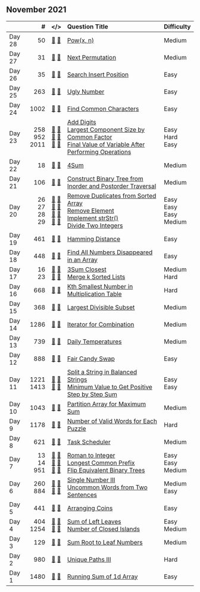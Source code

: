 ## November 2021

||#|</>|Question Title|Difficulty|
|:--|--:|:-:|:--|:--|
|Day 28|50|[📎](../src/q_1_50/q0050.hpp) [📝](../src/q_1_50/q0050_unittest.hpp)|[Pow(x, n)](https://leetcode.com/problems/powx-n/)|Medium|
|Day 27|31|[📎](../src/q_1_50/q0031.hpp) [📝](../src/q_1_50/q0031_unittest.hpp)|[Next Permutation](https://leetcode.com/problems/next-permutation/)|Medium|
|Day 26|35|[📎](../src/q_1_50/q0035.hpp) [📝](../src/q_1_50/q0035_unittest.hpp)|[Search Insert Position](https://leetcode.com/problems/search-insert-position/)|Easy|
|Day 25|263|[📎](../src/q_251_300/q0263.hpp) [📝](../src/q_251_300/q0263_unittest.hpp)|[Ugly Number](https://leetcode.com/problems/ugly-number/)|Easy|
|Day 24|1002|[📎](../src/q_1001_1050/q1002.hpp) [📝](../src/q_1001_1050/q1002_unittest.hpp)|[Find Common Characters](https://leetcode.com/problems/find-common-characters/)|Easy|
|Day 23|258<br>952<br>2011|[📎](../src/q_251_300/q0258.hpp) [📝](../src/q_251_300/q0258_unittest.hpp)<br>[📎](../src/q_951_1000/q0952.hpp) [📝](../src/q_951_1000/q0952_unittest.hpp)<br>[📎](../src/q_2001_2050/q2011.hpp) [📝](../src/q_2001_2050/q2011_unittest.hpp)|[Add Digits](https://leetcode.com/problems/add-digits/)<br>[Largest Component Size by Common Factor](https://leetcode.com/problems/largest-component-size-by-common-factor/)<br>[Final Value of Variable After Performing Operations](https://leetcode.com/problems/final-value-of-variable-after-performing-operations/)|Easy<br>Hard<br>Easy|
|Day 22|18|[📎](../src/q_1_50/q0018.hpp) [📝](../src/q_1_50/q0018_unittest.hpp)|[4Sum](https://leetcode.com/problems/4sum/)|Medium|
|Day 21|106|[📎](../src/q_101_150/q0106.hpp) [📝](../src/q_101_150/q0106_unittest.hpp)|[Construct Binary Tree from Inorder and Postorder Traversal](https://leetcode.com/problems/construct-binary-tree-from-inorder-and-postorder-traversal/)|Medium|
|Day 20|26<br>27<br>28<br>29|[📎](../src/q_1_50/q0026.hpp) [📝](../src/q_1_50/q0026_unittest.hpp)<br>[📎](../src/q_1_50/q0027.hpp) [📝](../src/q_1_50/q0027_unittest.hpp)<br>[📎](../src/q_1_50/q0028.hpp) [📝](../src/q_1_50/q0028_unittest.hpp)<br>[📎](../src/q_1_50/q0029.hpp) [📝](../src/q_1_50/q0029_unittest.hpp)|[Remove Duplicates from Sorted Array](https://leetcode.com/problems/remove-duplicates-from-sorted-array/)<br>[Remove Element](https://leetcode.com/problems/remove-element/)<br>[Implement strStr()](https://leetcode.com/problems/implement-strstr/)<br>[Divide Two Integers](https://leetcode.com/problems/divide-two-integers/)|Easy<br>Easy<br>Easy<br>Medium|
|Day 19|461|[📎](../src/q_451_500/q0461.hpp) [📝](../src/q_451_500/q0461_unittest.hpp)|[Hamming Distance](https://leetcode.com/problems/hamming-distance/)|Easy|
|Day 18|448|[📎](../src/q_401_450/q0448.hpp) [📝](../src/q_401_450/q0448_unittest.hpp)|[Find All Numbers Disappeared in an Array](https://leetcode.com/problems/find-all-numbers-disappeared-in-an-array/)|Easy|
|Day 17|16<br>23|[📎](../src/q_1_50/q0016.hpp) [📝](../src/q_1_50/q0016_unittest.hpp)<br>[📎](../src/q_1_50/q0023.hpp) [📝](../src/q_1_50/q0023_unittest.hpp)|[3Sum Closest](https://leetcode.com/problems/3sum-closest/)<br>[Merge k Sorted Lists](https://leetcode.com/problems/merge-k-sorted-lists/)|Medium<br>Hard|
|Day 16|668|[📎](../src/q_651_700/q0668.hpp) [📝](../src/q_651_700/q0668_unittest.hpp)|[Kth Smallest Number in Multiplication Table](https://leetcode.com/problems/kth-smallest-number-in-multiplication-table/)|Hard|
|Day 15|368|[📎](../src/q_351_400/q0368.hpp) [📝](../src/q_351_400/q0368_unittest.hpp)|[Largest Divisible Subset](https://leetcode.com/problems/largest-divisible-subset/)|Medium|
|Day 14|1286|[📎](../src/q_1251_1300/q1286.hpp) [📝](../src/q_1251_1300/q1286_unittest.hpp)|[Iterator for Combination](https://leetcode.com/problems/iterator-for-combination/)|Medium|
|Day 13|739|[📎](../src/q_701_750/q0739.hpp) [📝](../src/q_701_750/q0739_unittest.hpp)|[Daily Temperatures](https://leetcode.com/problems/daily-temperatures/)|Medium|
|Day 12|888|[📎](../src/q_851_900/q0888.hpp) [📝](../src/q_851_900/q0888_unittest.hpp)|[Fair Candy Swap](https://leetcode.com/problems/fair-candy-swap/)|Easy|
|Day 11|1221<br>1413|[📎](../src/q_1201_1250/q1221.hpp) [📝](../src/q_1201_1250/q1221_unittest.hpp)<br>[📎](../src/q_1401_1450/q1413.hpp) [📝](../src/q_1401_1450/q1413_unittest.hpp)|[Split a String in Balanced Strings](https://leetcode.com/problems/split-a-string-in-balanced-strings/)<br>[Minimum Value to Get Positive Step by Step Sum](https://leetcode.com/problems/minimum-value-to-get-positive-step-by-step-sum/)|Easy<br>Easy|
|Day 10|1043|[📎](../src/q_1001_1050/q1043.hpp) [📝](../src/q_1001_1050/q1043_unittest.hpp)|[Partition Array for Maximum Sum](https://leetcode.com/problems/partition-array-for-maximum-sum/)|Medium|
|Day 9|1178|[📎](../src/q_1151_1200/q1178.hpp) [📝](../src/q_1151_1200/q1178_unittest.hpp)|[Number of Valid Words for Each Puzzle](https://leetcode.com/problems/number-of-valid-words-for-each-puzzle/)|Hard|
|Day 8|621|[📎](../src/q_601_650/q0621.hpp) [📝](../src/q_601_650/q0621_unittest.hpp)|[Task Scheduler](https://leetcode.com/problems/task-scheduler/)|Medium|
|Day 7|13<br>14<br>951|[📎](../src/q_1_50/q0013.hpp) [📝](../src/q_1_50/q0013_unittest.hpp)<br>[📎](../src/q_1_50/q0014.hpp) [📝](../src/q_1_50/q0014_unittest.hpp)<br>[📎](../src/q_951_1000/q0951.hpp) [📝](../src/q_951_1000/q0951_unittest.hpp)|[Roman to Integer](https://leetcode.com/problems/roman-to-integer/)<br>[Longest Common Prefix](https://leetcode.com/problems/longest-common-prefix/)<br>[Flip Equivalent Binary Trees](https://leetcode.com/problems/flip-equivalent-binary-trees/)|Easy<br>Easy<br>Medium|
|Day 6|260<br>884|[📎](../src/q_251_300/q0260.hpp) [📝](../src/q_251_300/q0260_unittest.hpp)<br>[📎](../src/q_851_900/q0884.hpp) [📝](../src/q_851_900/q0884_unittest.hpp)|[Single Number III](https://leetcode.com/problems/single-number-iii/)<br>[Uncommon Words from Two Sentences](https://leetcode.com/problems/uncommon-words-from-two-sentences/)|Medium<br>Easy|
|Day 5|441|[📎](../src/q_401_450/q0441.hpp) [📝](../src/q_401_450/q0441_unittest.hpp)|[Arranging Coins](https://leetcode.com/problems/arranging-coins/)|Easy|
|Day 4|404<br>1254|[📎](../src/q_401_450/q0404.hpp) [📝](../src/q_401_450/q0404_unittest.hpp)<br>[📎](../src/q_1251_1300/q1254.hpp) [📝](../src/q_1251_1300/q1254_unittest.hpp)|[Sum of Left Leaves](https://leetcode.com/problems/sum-of-left-leaves/)<br>[Number of Closed Islands](https://leetcode.com/problems/number-of-closed-islands/)|Easy<br>Medium|
|Day 3|129|[📎](../src/q_101_150/q0129.hpp) [📝](../src/q_101_150/q0129_unittest.hpp)|[Sum Root to Leaf Numbers](https://leetcode.com/problems/sum-root-to-leaf-numbers/)|Medium|
|Day 2|980|[📎](../src/q_951_1000/q0980.hpp) [📝](../src/q_951_1000/q0980_unittest.hpp)|[Unique Paths III](https://leetcode.com/problems/unique-paths-iii/)|Hard|
|Day 1|1480|[📎](../src/q_1451_1500/q1480.hpp) [📝](../src/q_1451_1500/q1480_unittest.hpp)|[Running Sum of 1d Array](https://leetcode.com/problems/running-sum-of-1d-array/)|Easy|

